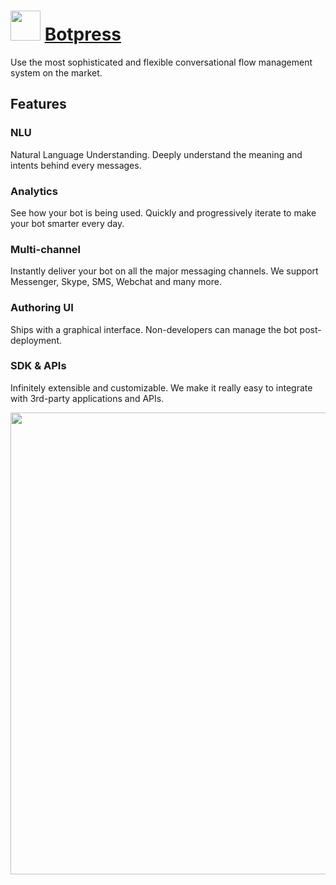 ﻿# <img src="https://cdn.jsdelivr.net/gh/chtof/chocolatey-packages/automatic/botpress/botpress.png" width="48" height="48"/> [Botpress](https://chocolatey.org/packages/botpress)

Use the most sophisticated and flexible conversational flow management system on the market.

## Features

### NLU

Natural Language Understanding.
Deeply understand the meaning and intents behind every messages.

### Analytics

See how your bot is being used.
Quickly and progressively iterate to make your bot smarter every day.

### Multi-channel

Instantly deliver your bot on all the major messaging channels. We support Messenger, Skype, SMS, Webchat and many more.

### Authoring UI

Ships with a graphical interface.
Non-developers can manage the bot post-deployment.

### SDK & APIs

Infinitely extensible and customizable.
We make it really easy to integrate with 3rd-party applications and APIs.


<img src="https://cdn.jsdelivr.net/gh/chtof/chocolatey-packages/automatic/botpress/screenshot.gif" width="739"/>